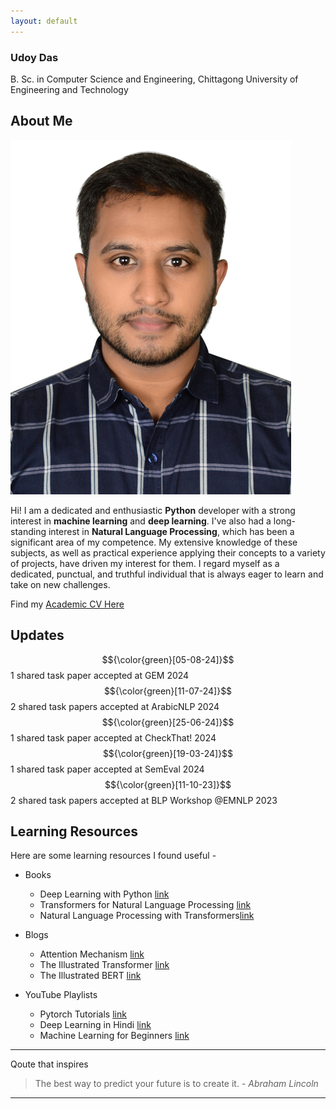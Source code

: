 ```yaml
---
layout: default
---
```

### Udoy Das
B. Sc. in Computer Science and Engineering,
Chittagong University of Engineering and Technology


## About Me

<img class="profile-picture" src="profile.jpg">

Hi! I am a dedicated and enthusiastic **Python** developer with a strong interest in **machine learning** and **deep learning**. I've also had a long-standing interest in **Natural Language Processing**, which has been a significant area of my competence. My extensive knowledge of these subjects, as well as practical experience applying their concepts to a variety of projects, have driven my interest for them. I regard myself as a dedicated, punctual, and truthful individual that is always eager to learn and take on new challenges.

Find my [Academic CV Here](https://drive.google.com/file/d/1razXfyiSXdpKIvBS5LoXjIZisr1MQRra/view?usp=sharing)

## Updates

$${\color{green}[05-08-24]}$$ 1 shared task paper accepted at GEM 2024
$${\color{green}[11-07-24]}$$ 2 shared task papers accepted at ArabicNLP 2024
$${\color{green}[25-06-24]}$$ 1 shared task paper accepted at CheckThat! 2024
$${\color{green}[19-03-24]}$$ 1 shared task paper accepted at SemEval 2024
$${\color{green}[11-10-23]}$$ 2 shared task papers accepted at BLP Workshop @EMNLP 2023

## Learning Resources

Here are some learning resources I found useful -

* Books
    - Deep Learning with Python [link](https://www.manning.com/books/deep-learning-with-python)
    - Transformers for Natural Language Processing [link](https://www.packtpub.com/en-us/product/transformers-for-natural-language-processing-9781803247335)
    - Natural Language Processing with Transformers[link](https://www.oreilly.com/library/view/natural-language-processing/9781098136789/)

* Blogs
    - Attention Mechanism [link](https://jalammar.github.io/visualizing-neural-machine-translation-mechanics-of-seq2seq-models-with-attention/)
    - The Illustrated Transformer [link](https://jalammar.github.io/illustrated-transformer/)
    - The Illustrated BERT [link](http://jalammar.github.io/illustrated-bert/)

* YouTube Playlists
    - Pytorch Tutorials [link](https://www.youtube.com/playlist?list=PLqnslRFeH2UrcDBWF5mfPGpqQDSta6VK4)
    - Deep Learning in Hindi [link](https://www.youtube.com/playlist?list=PLKnIA16_RmvYuZauWaPlRTC54KxSNLtNn)
    - Machine Learning for Beginners [link](https://www.youtube.com/playlist?list=PLeo1K3hjS3uvCeTYTeyfe0-rN5r8zn9rw)

---

Qoute that inspires

> The best way to predict your future is to create it. - 
*Abraham Lincoln*

---
